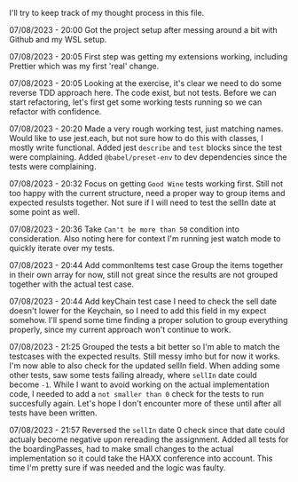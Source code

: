 I'll try to keep track of my thought process in this file.

07/08/2023 - 20:00
Got the project setup after messing around a bit with Github and my WSL setup.

07/08/2023 - 20:05
First step was getting my extensions working, including Prettier which was my first 'real' change.

07/08/2023 - 20:05
Looking at the exercise, it's clear we need to do some reverse TDD approach here.
The code exist, but not tests.
Before we can start refactoring, let's first get some working tests running so we can refactor with confidence.

07/08/2023 - 20:20
Made a very rough working test, just matching names.
Would like to use jest.each, but not sure how to do this with classes, I mostly write functional.
Added jest `describe` and `test` blocks since the test were complaining.
Added `@babel/preset-env` to dev dependencies since the tests were complaining.

07/08/2023 - 20:32
Focus on getting `Good Wine` tests working first.
Still not too happy with the current structure, need a proper way to group items and expected resulsts together.
Not sure if I will need to test the sellIn date at some point as well.

07/08/2023 - 20:36
Take `Can't be more than 50` condition into consideration.
Also noting here for context I'm running jest watch mode to quickly iterate over my tests.

07/08/2023 - 20:44
Add commonItems test case
Group the items together in their own array for now, still not great since the results are not grouped together with the actual test case.

07/08/2023 - 20:44
Add keyChain test case
I need to check the sell date doesn't lower for the Keychain, so I need to add this field in my expect somehow.
I'll spend some time finding a proper solution to group everything properly, since my current approach won't continue to work.

07/08/2023 - 21:25
Grouped the tests a bit better so I'm able to match the testcases with the expected results.
Still messy imho but for now it works.
I'm now able to also check for the updated sellIn field.
When adding some other tests, saw some tests failing already, where `sellIn` date could become `-1`.
While I want to avoid working on the actual implementation code, I needed to add a `not smaller than 0` check for the tests to run succesfully again.
Let's hope I don't encounter more of these until after all tests have been written.

07/08/2023 - 21:57
Reversed the `sellIn` date 0 check since that date could actualy become negative upon rereading the assignment.
Added all tests for the boardingPasses, had to make small changes to the actual implementation so it could take the HAXX conference into account.
This time I'm pretty sure if was needed and the logic was faulty.
